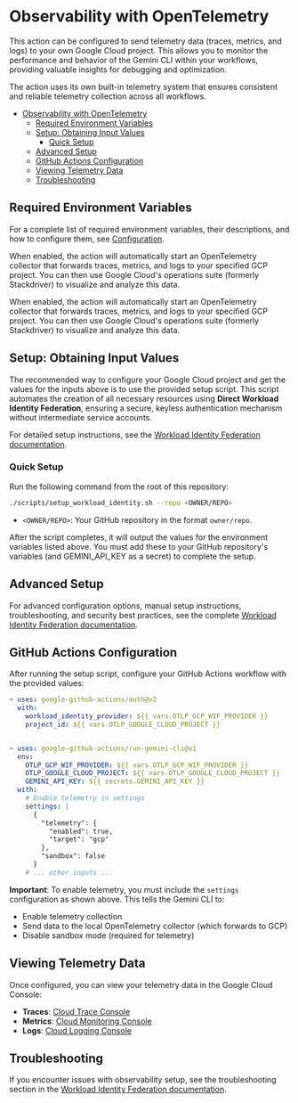 # Observability with OpenTelemetry

This action can be configured to send telemetry data (traces, metrics, and logs) to your own Google Cloud project. This allows you to monitor the performance and behavior of the Gemini CLI within your workflows, providing valuable insights for debugging and optimization.

The action uses its own built-in telemetry system that ensures consistent and reliable telemetry collection across all workflows.

- [Observability with OpenTelemetry](#observability-with-opentelemetry)
  - [Required Environment Variables](#required-environment-variables)
  - [Setup: Obtaining Input Values](#setup-obtaining-input-values)
    - [Quick Setup](#quick-setup)
  - [Advanced Setup](#advanced-setup)
  - [GitHub Actions Configuration](#github-actions-configuration)
  - [Viewing Telemetry Data](#viewing-telemetry-data)
  - [Troubleshooting](#troubleshooting)


## Required Environment Variables

For a complete list of required environment variables, their descriptions, and how to configure them, see [Configuration](./configuration.md#environment-variables).

When enabled, the action will automatically start an OpenTelemetry collector that forwards traces, metrics, and logs to your specified GCP project. You can then use Google Cloud's operations suite (formerly Stackdriver) to visualize and analyze this data.

When enabled, the action will automatically start an OpenTelemetry collector that forwards traces, metrics, and logs to your specified GCP project. You can then use Google Cloud's operations suite (formerly Stackdriver) to visualize and analyze this data.

## Setup: Obtaining Input Values

The recommended way to configure your Google Cloud project and get the values for the inputs above is to use the provided setup script. This script automates the creation of all necessary resources using **Direct Workload Identity Federation**, ensuring a secure, keyless authentication mechanism without intermediate service accounts.

For detailed setup instructions, see the [Workload Identity Federation documentation](./workload-identity.md).

### Quick Setup

Run the following command from the root of this repository:

```bash
./scripts/setup_workload_identity.sh --repo <OWNER/REPO>
```

-   `<OWNER/REPO>`: Your GitHub repository in the format `owner/repo`.

After the script completes, it will output the values for the environment variables listed above. You must add these to your GitHub repository's variables (and GEMINI_API_KEY as a secret) to complete the setup.

## Advanced Setup

For advanced configuration options, manual setup instructions, troubleshooting, and security best practices, see the complete [Workload Identity Federation documentation](./workload-identity.md).

## GitHub Actions Configuration

After running the setup script, configure your GitHub Actions workflow with the provided values:

```yaml
- uses: google-github-actions/auth@v2
  with:
    workload_identity_provider: ${{ vars.OTLP_GCP_WIF_PROVIDER }}
    project_id: ${{ vars.OTLP_GOOGLE_CLOUD_PROJECT }}


- uses: google-github-actions/run-gemini-cli@v1
  env:
    OTLP_GCP_WIF_PROVIDER: ${{ vars.OTLP_GCP_WIF_PROVIDER }}
    OTLP_GOOGLE_CLOUD_PROJECT: ${{ vars.OTLP_GOOGLE_CLOUD_PROJECT }}
    GEMINI_API_KEY: ${{ secrets.GEMINI_API_KEY }}
  with:
    # Enable telemetry in settings
    settings: |
      {
        "telemetry": {
          "enabled": true,
          "target": "gcp"
        },
        "sandbox": false
      }
    # ... other inputs ...
```

**Important**: To enable telemetry, you must include the `settings` configuration as shown above. This tells the Gemini CLI to:
- Enable telemetry collection
- Send data to the local OpenTelemetry collector (which forwards to GCP)
- Disable sandbox mode (required for telemetry)

## Viewing Telemetry Data

Once configured, you can view your telemetry data in the Google Cloud Console:

- **Traces**: [Cloud Trace Console](https://console.cloud.google.com/traces)
- **Metrics**: [Cloud Monitoring Console](https://console.cloud.google.com/monitoring)
- **Logs**: [Cloud Logging Console](https://console.cloud.google.com/logs)

## Troubleshooting

If you encounter issues with observability setup, see the troubleshooting section in the [Workload Identity Federation documentation](./workload-identity.md#troubleshooting).
